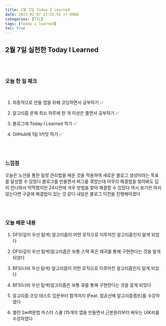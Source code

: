 ```yaml
---
title: 2월 7일 Today I Learned
date: 2023-02-07 23:55:55 +/-0000
categories: [TIL]
tags: [today i learned]
toc: true
---
```


## 2월 7일 실천한 Today I Learned

<br><br>



### 오늘 한 일 체크
<br>

1. 최종적으로 만들 앱을 위해 코딩하면서 공부하기 ✅

2. 알고리즘 문제 최소 하루에 한 개 이상은 풀면서 공부하기 ✅

3. 블로그에 Today I Learned 적기 ✅

4. GitHub에 1일 1커밋 하기 ✅

<br><br>

### 느낌점

오늘은 노션을 통한 일정 관리법을 배운 것을 적용하여 새로운 블로그 생성이라는 목표를 달성할 수 있었다 블로그를 만들면서 버그를 겪었는데 아무리 해결법을 찾아봐도 답이 안나와서 막막했지만 24시전에 겨우 방법을 찾아 해결할 수 있었다 역시 포기만 하지 않는다면 구글에 해결법이 있는 것 같다 내일은 블로그 이전을 진행해야겠다

<br><br>

### 오늘 배운 내용

1. DFS(깊이 우선 탐색) 알고리즘이 어떤 로직으로 이루어진 알고리즘인지 알게 되었다

1. DFS(깊이 우선 탐색)알고리즘은 보통 스택 혹은 재귀를 통해 구현한다는 것을 알게 되었다

1. BFS(너비 우선 탐색) 알고리즘이 어떤 로직으로 이루어진 알고리즘인지 알게 되었다

1. BFS(너비 우선 탐색)알고리즘은 보통 큐를 통해 구현한다는 것을 알게 되었다 

1. 알고리즘 코딩 테스트 입문부터 합격까지 (Feat. 컴공선배 알고리즘캠프)를 수강하였다

1. 앨런 Swift문법 마스터 스쿨 (15개의 앱을 만들면서 근본원리부터 배우는 UIKit)를 수강하였다